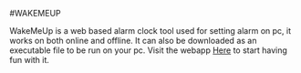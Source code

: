 #WAKEMEUP

<p>WakeMeUp is a web based alarm clock tool used for setting alarm on pc, it works on both online and offline. It can also be downloaded as an executable file to be run on your pc. Visit the webapp <a href="http://wakemeupp.github.io" target="_blank">Here</a> to start having fun with it.</p>